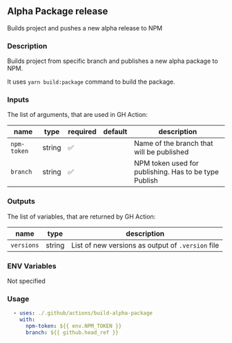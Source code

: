## Alpha Package release

Builds project and pushes a new alpha release to NPM

### Description

Builds project from specific branch and publishes a new alpha package to NPM.

It uses `yarn build:package` command to build the package.

### Inputs

The list of arguments, that are used in GH Action:

| name        | type   | required | default | description                                           |
| ----------- | ------ | -------- | ------- | ----------------------------------------------------- |
| `npm-token` | string | ✅        |         | Name of the branch that will be published             |
| `branch`    | string | ✅        |         | NPM token used for publishing. Has to be type Publish |

### Outputs

The list of variables, that are returned by GH Action:

| name       | type   | description                                       |
| ---------- | ------ | ------------------------------------------------- |
| `versions` | string | List of new versions as output of `.version` file |

### ENV Variables

Not specified

### Usage

```yaml
  - uses: ./.github/actions/build-alpha-package
    with:
      npm-token: ${{ env.NPM_TOKEN }}
      branch: ${{ github.head_ref }}
```
